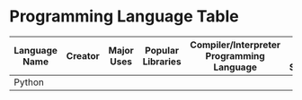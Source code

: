 # Programming Language Table

| Language Name | Creator | Major Uses | Popular Libraries | Compiler/Interpreter Programming Language | Jobs and Salaries |
| --- | --- | --- | --- | --- | --- |
| Python |  |  |  |  |  |
